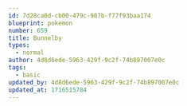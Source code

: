 ```yaml
---
id: 7d28ca0d-cb00-479c-987b-f77f93baa174
blueprint: pokemon
number: 659
title: Bunnelby
types:
  - normal
author: 4d8d6ede-5963-429f-9c2f-74b897007e0c
tags:
  - basic
updated_by: 4d8d6ede-5963-429f-9c2f-74b897007e0c
updated_at: 1716515784
---
```

